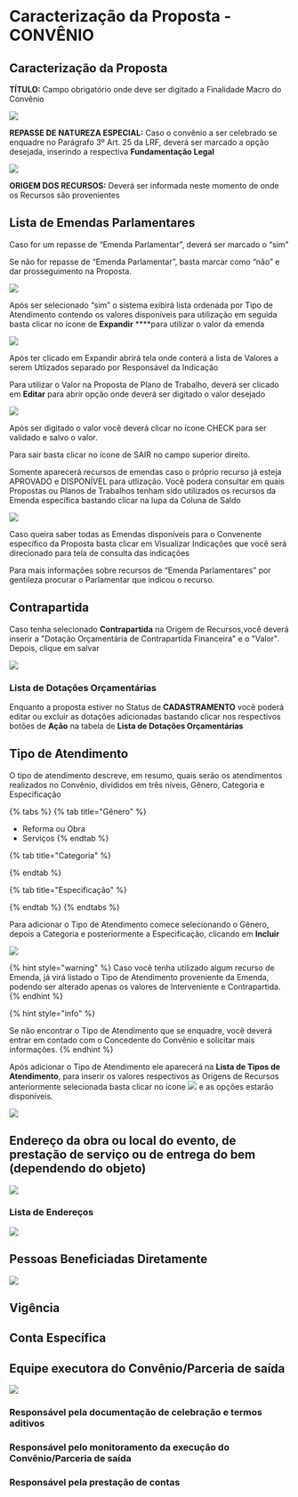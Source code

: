 # Caracterização da Proposta - CONVÊNIO

## Caracterização da Proposta

**TÍTULO:** Campo obrigatório onde deve ser digitado a Finalidade Macro do Convênio

![](../../.gitbook/assets/image%20%2819%29.png)

**REPASSE DE NATUREZA ESPECIAL:** Caso o convênio a ser celebrado se enquadre no Parágrafo 3º Art. 25 da LRF, deverá ser marcado a opção desejada, inserindo a respectiva **Fundamentação Legal**   

![](../../.gitbook/assets/image%20%285%29.png)

**ORIGEM DOS RECURSOS:** Deverá ser informada neste momento de onde os Recursos são provenientes

## Lista de Emendas Parlamentares

Caso for um repasse de “Emenda Parlamentar”, deverá ser marcado o “sim"

Se não for repasse de “Emenda Parlamentar”, basta marcar como “não” e dar prosseguimento na Proposta.

![](../../.gitbook/assets/image%20%2817%29.png)

  
 Após ser selecionado “sim” o sistema exibirá lista ordenada por Tipo de Atendimento contendo os valores disponíveis para utilização em seguida basta clicar no ícone de   **Expandir**    ****para utilizar o valor da emenda

![](../../.gitbook/assets/image%20%2827%29.png)

Após ter clicado em Expandir abrirá tela onde conterá a lista de Valores a serem Utlizados separado por Responsável da Indicação

Para utilizar o Valor na Proposta de Plano de Trabalho, deverá ser clicado em **Editar** para abrir opção onde deverá ser digitado o valor desejado

![](../../.gitbook/assets/image.png)

Após ser digitado o valor você deverá clicar no ícone CHECK para ser validado e salvo o valor.

Para sair basta clicar no ícone de SAIR no campo superior direito.

Somente aparecerá recursos de emendas caso o próprio recurso já esteja APROVADO e DISPONÍVEL para utlização. Você podera consultar em quais Propostas ou Planos de Trabalhos tenham sido utilizados os recursos da Emenda específica bastando clicar na lupa da Coluna de Saldo

![](../../.gitbook/assets/image%20%2810%29.png)

Caso queira saber todas as Emendas disponíveis para o Convenente específico da Proposta basta clicar em Visualizar Indicações que você será direcionado para tela de consulta das indicações

Para mais informações sobre recursos de “Emenda Parlamentares” por gentileza procurar o Parlamentar que indicou o recurso.



## Contrapartida

Caso tenha selecionado **Contrapartida** na Origem de Recursos,você deverá inserir a "Dotação Orçamentária de Contrapartida Financeira" e o "Valor". Depois, clique em salvar

![](../../.gitbook/assets/image%20%2812%29.png)

### Lista de Dotações Orçamentárias

Enquanto a proposta estiver no Status de **CADASTRAMENTO** você poderá editar ou excluir as dotações adicionadas bastando clicar nos respectivos botões de **Ação** na tabela de **Lista de Dotações Orçamentárias**

## Tipo de Atendimento

O tipo de atendimento descreve, em resumo, quais serão os atendimentos realizados no Convênio, divididos em três níveis, Gênero, Categoria e Especificação

{% tabs %}
{% tab title="Gênero" %}
* Reforma ou Obra
* Serviços
{% endtab %}

{% tab title="Categoria" %}

{% endtab %}

{% tab title="Especificação" %}

{% endtab %}
{% endtabs %}

 Para adicionar o Tipo de Atendimento comece selecionando o Gênero, depois a Categoria e posteriormente a Especificação, clicando em **Incluir**

![](../../.gitbook/assets/manual_convenentes_proposta_proposta_tipo-de-atendimento.jpg)

{% hint style="warning" %}
Caso você tenha utilizado algum recurso de Emenda, já virá listado o Tipo de Atendimento proveniente da Emenda, podendo ser alterado apenas os valores de Interveniente e Contrapartida.
{% endhint %}

{% hint style="info" %}
Se não encontrar o Tipo de Atendimento que se enquadre, você deverá entrar em contado com o Concedente do Convênio e solicitar mais informações.
{% endhint %}

Após adicionar o Tipo de Atendimento ele aparecerá na **Lista de Tipos de Atendimento**, para inserir os valores respectivos as Origens de Recursos anteriormente selecionada basta clicar no ícone  ![](../../.gitbook/assets/icone_lapis.jpg) e as opções estarão disponíveis.

![](../../.gitbook/assets/image%20%2816%29.png)

## Endereço da obra ou local do evento, de prestação de serviço ou de entrega do bem \(dependendo do objeto\)

![](../../.gitbook/assets/image%20%2820%29.png)

### Lista de Endereços

![](../../.gitbook/assets/image%20%2815%29.png)

## Pessoas Beneficiadas Diretamente

![](../../.gitbook/assets/image%20%2821%29.png)

## Vigência



## Conta Específica



## Equipe executora do Convênio/Parceria de saída

![](../../.gitbook/assets/image%20%287%29.png)

### Responsável pela documentação de celebração e termos aditivos

### Responsável pelo monitoramento da execução do Convênio/Parceria de saída

### Responsável pela prestação de contas

